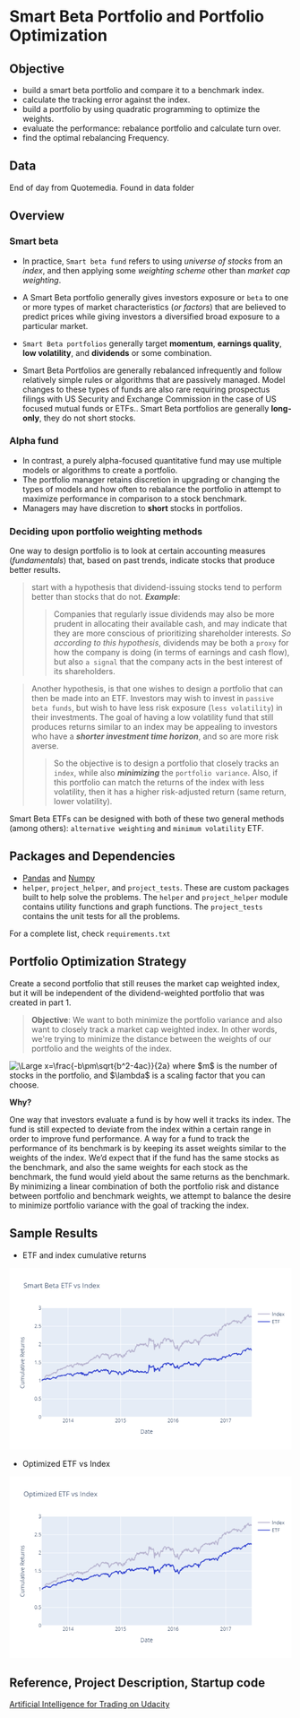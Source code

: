 # Smart Beta Portfolio and Portfolio Optimization


## Objective

- build a smart beta portfolio and compare it to a benchmark index. 
- calculate the tracking error against the index.
- build a portfolio by using quadratic programming to optimize the weights. 
- evaluate the performance: rebalance portfolio and calculate turn over.
- find the optimal rebalancing Frequency. 

## Data
End of day from Quotemedia. Found in data folder

## Overview

### Smart beta

- In practice, `Smart beta fund` refers to using _universe of stocks_ from an _index_, and then applying some _weighting scheme_ other than _market cap weighting_.

- A Smart Beta portfolio generally gives investors exposure or `beta` to one or more types of market characteristics (_or factors_) that are believed to predict prices while giving investors a diversified broad exposure to a particular market. 

- `Smart Beta portfolios` generally target **momentum**, **earnings quality**, **low volatility**, and **dividends** or some combination.

- Smart Beta Portfolios are generally rebalanced infrequently and follow relatively simple rules or algorithms that are passively managed.  Model changes to these types of funds are also rare requiring prospectus filings with US Security and Exchange Commission in the case of US focused mutual funds or ETFs.. Smart Beta portfolios are generally **long-only**, they do not short stocks.

### Alpha fund

- In contrast, a purely alpha-focused quantitative fund may use multiple models or algorithms to create a portfolio. 
- The portfolio manager retains discretion in upgrading or changing the types of models and how often to rebalance the portfolio in attempt to maximize performance in comparison to a stock benchmark.  
- Managers may have discretion to **short** stocks in portfolios.

### Deciding upon portfolio weighting methods

One way to design portfolio is to look at certain accounting measures (_fundamentals_) that, based on past trends, indicate stocks that produce better results. 

> start with a hypothesis that dividend-issuing stocks tend to perform better than stocks that do not. ***Example***:
>>Companies that regularly issue dividends may also be more prudent in allocating their available cash, and may indicate that they are more conscious of prioritizing shareholder interests. _So according to this hypothesis_, dividends may be both a `proxy` for how the company is doing (in terms of earnings and cash flow), but also `a signal` that the company acts in the best interest of its shareholders.

> Another hypothesis, is that one  wishes to design a portfolio that can then be made into an ETF.  Investors may wish to invest in `passive beta funds`, but wish to have less risk exposure (`less volatility`) in their investments.  The goal of having a low volatility fund that still produces returns similar to an index may be appealing to investors who have a ***shorter investment time horizon***, and so are more risk averse.
>> So the objective is to design a portfolio that closely tracks an `index`, while also ***minimizing*** the `portfolio variance`.  Also, if this portfolio can match the returns of the index with less volatility, then it has a higher risk-adjusted return (same return, lower volatility).

Smart Beta ETFs can be designed with both of these two general methods (among others): `alternative weighting` and `minimum volatility` ETF. 

## Packages and Dependencies 

- [Pandas](https://pandas.pydata.org/) and [Numpy](http://www.numpy.org/)
- `helper`, `project_helper`, and `project_tests`. These are custom packages built to help solve the problems.  The `helper` and `project_helper` module contains utility functions and graph functions. The `project_tests` contains the unit tests for all the problems.

For a complete list, check `requirements.txt`


## Portfolio Optimization Strategy

Create a second portfolio that still reuses the market cap weighted index, but it will be independent of the dividend-weighted portfolio that was created in part 1.

>**Objective**:  We want to both minimize the portfolio variance and also want to closely track a market cap weighted index.  In other words, we're trying to minimize the distance between the weights of our portfolio and the weights of the index.

<img src="https://latex.codecogs.com/svg.latex?\Large&space;x=$Minimize \left [ \sigma^2_p + \lambda \sqrt{\sum_{1}^{m}(weight_i - indexWeight_i)^2} \right  ]$" title="\Large x=\frac{-b\pm\sqrt{b^2-4ac}}{2a}" />
 where $m$ is the number of stocks in the portfolio, and $\lambda$ is a scaling factor that you can choose.

**Why?**

One way that investors evaluate a fund is by how well it tracks its index. The fund is still expected to deviate from the index within a certain range in order to improve fund performance.  A way for a fund to track the performance of its benchmark is by keeping its asset weights similar to the weights of the index.  We’d expect that if the fund has the same stocks as the benchmark, and also the same weights for each stock as the benchmark, the fund would yield about the same returns as the benchmark. By minimizing a linear combination of both the portfolio risk and distance between portfolio and benchmark weights, we attempt to balance the desire to minimize portfolio variance with the goal of tracking the index.
## Sample Results

- ETF and index cumulative returns

![etf](/graphs/smart_beta_etf.png)



- Optimized ETF vs Index

![optim](/graphs/optim.png)


## Reference, Project Description, Startup code
[Artificial Intelligence for Trading on Udacity](https://www.udacity.com/course/ai-for-trading--nd880)

